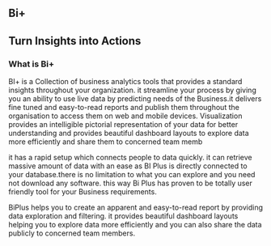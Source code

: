 ## Bi+

## Turn Insights into Actions

###  What is Bi+
BI+ is a Collection of business analytics tools that provides a standard insights throughout your organization. it streamline your process by giving you an ability to use live data by predicting needs of the Business.it delivers fine tuned and easy-to-read reports and publish them throughout the organisation to access them on web and mobile devices. Visualization provides an intelligible pictorial representation of your data for better understanding and provides beautiful dashboard layouts to explore data more efficiently and share them to concerned team memb

it has a rapid setup which connects people to data quickly. it can retrieve massive amount of data with an ease as BI Plus is directly connected to your database.there is no limitation to what you can explore and you need not download any software. this way Bi Plus has proven to be totally user friendly tool for your Business requirements.

BiPlus helps you to create an apparent and easy-to-read report by providing data exploration and filtering.  it provides beautiful dashboard layouts helping you to explore data more efficiently and you can also share the data publicly to concerned team members.
<!--stackedit_data:
eyJoaXN0b3J5IjpbMTkxNjM4MjgwNl19
-->
